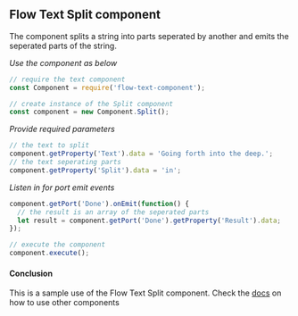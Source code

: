 ## Flow Text Split component
The component splits a string into parts seperated by another and emits the seperated parts of the string.

*Use the component as below*

```javascript
// require the text component
const Component = require('flow-text-component');

// create instance of the Split component
const component = new Component.Split();
```

*Provide required parameters*

```javascript
// the text to split
component.getProperty('Text').data = 'Going forth into the deep.';
// the text seperating parts
component.getProperty('Split').data = 'in';
```

*Listen in for port emit events*
```javascript
component.getPort('Done').onEmit(function() {
  // the result is an array of the seperated parts
  let result = component.getPort('Done').getProperty('Result').data;
});

// execute the component
component.execute();
```

#### Conclusion

This is a sample use of the Flow Text Split component. Check the [docs](./../docs/) on how to use other components